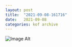 ```yaml
---
layout:	post
title:	"2021-09-08-161716"
date:	2021-09-08
categories:	kof archive
---
```


![Image Alt](https://k0f.github.io/assets/2021-09-08-161716.jpg)
